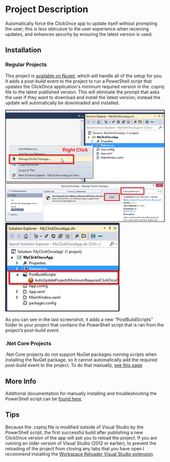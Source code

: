 # Project Description

Automatically force the ClickOnce app to update itself without prompting the user; this is less obtrusive to the user experience when receiving updates, and enhances security by ensuring the latest version is used.


## Installation

### Regular Projects

This project is [available on Nuget](https://nuget.org/packages/AutoUpdateProjectsMinimumRequiredClickOnceVersion), which will handle all of the setup for you.  It adds a post-build event to the project to run a PowerShell script that updates the ClickOnce application's minimum required version in the .csproj file to the latest published version. This will eliminate the prompt that asks the user if they want to download and install the latest version; instead the update will automatically be downloaded and installed.

![](docs/Images/NavigateToManageNugetPackages.png)
![](docs/Images/InstallPackageWindow.png)
![](docs/Images/FileAddedToProject.png)

As you can see in the last screenshot, it adds a new “PostBuildScripts” folder to your project that contains the PowerShell script that is ran from the project’s post-build event.


### .Net Core Projects

.Net Core projects do not support NuGet packages running scripts when installing the NuGet package, so it cannot automatically add the required post-build event to the project. To do that manually, [see this page](docs/HowToMakeVisualStudioRunThePowerShellScriptAutomatically.md)


## More Info

Additional documentation for manually installing and troubleshooting the PowerShell script can be [found here](docs/InstallingAndTroubleshooting.md).


## Tips

Because the .csproj file is modified outside of Visual Studio by the PowerShell script, the first successful build after publishing a new ClickOnce version of the app will ask you to reload the project. If you are running an older version of Visual Studio (2012 or earlier), to prevent the reloading of the project from closing any tabs that you have open I recommend installing the [Workspace Reloader Visual Studio extension](http://visualstudiogallery.msdn.microsoft.com/6705affd-ca37-4445-9693-f3d680c92f38).